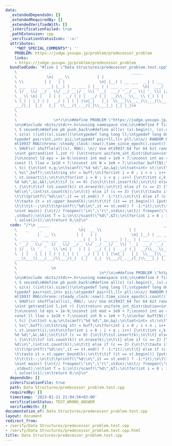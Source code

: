 ```yaml
---
data:
  _extendedDependsOn: []
  _extendedRequiredBy: []
  _extendedVerifiedWith: []
  _isVerificationFailed: true
  _pathExtension: cpp
  _verificationStatusIcon: ':x:'
  attributes:
    '*NOT_SPECIAL_COMMENTS*': ''
    PROBLEM: https://judge.yosupo.jp/problem/predecessor_problem
    links:
    - https://judge.yosupo.jp/problem/predecessor_problem
  bundledCode: "#line 1 \"Data Structures/predecessor_problem.test.cpp\"\n/*\n _____\
    \              _                                   _____           _     _   \
    \             \n|  __ \\            | |                                 |  __\
    \ \\         | |   | |               \n| |__) | __ ___  __| | ___  ___ ___  ___\
    \ ___  ___  _ __| |__) | __ ___ | |__ | | ___ _ __ ___  \n|  ___/ '__/ _ \\/ _`\
    \ |/ _ \\/ __/ _ \\/ __/ __|/ _ \\| '__|  ___/ '__/ _ \\| '_ \\| |/ _ \\ '_ `\
    \ _ \\ \n| |   | | |  __/ (_| |  __/ (_|  __/\\__ \\__ \\ (_) | |  | |   | | |\
    \ (_) | |_) | |  __/ | | | | |\n|_|   |_|  \\___|\\__,_|\\___|\\___\\___||___/___/\\\
    ___/|_|  |_|   |_|  \\___/|_.__/|_|\\___|_| |_| |_|\n                        \
    \                                                                       \n   \
    \                                                                            \
    \                \n*/\n\n#define PROBLEM \"https://judge.yosupo.jp/problem/predecessor_problem\"\
    \n\n#include <bits/stdc++.h>\nusing namespace std;\n\n#define F first\n#define\
    \ S second\n#define pb push_back\n#define all(x) (x).begin(), (x).end()\n#define\
    \ sz(x) ((int)(x).size())\n\ntypedef long long ll;\ntypedef long double ld;\n\
    typedef pair<int,int> pii;\ntypedef pair<ll,ll> pll;\n\n// RANDOM NUMBER GENERATOR\n\
    mt19937 RNG(chrono::steady_clock::now().time_since_epoch().count());  \n#define\
    \ SHUF(v) shuffle(all(v), RNG); \n// Use mt19937_64 for 64 bit random numbers.\n\
    \nint getrand(int l,int r) {\n\treturn uniform_int_distribution<int>(l, r)(RNG);\n\
    }\n\nconst ld eps = 1e-9;\nconst int mod = 1e9 + 7;\nconst int oo = 1e9 + 7;\n\
    const ll lloo = 1e18 + 7;\nconst int N = 1e6 + 7;\n\nchar buff[N];\n\nvoid solve(int\
    \ tc) {\n\tint n,q;\n\tscanf(\"%d %d\",&n,&q);\n\tset<int> st;\n\t\n\tscanf(\"\
    \ %s\",buff);\n\tstring str = buff;\n\tfor(int i = 0 ; i < n ; i++) if (str[i]&1)\
    \ st.insert(i);\n\t\n\tfor(int i = 0 ; i < q ; i++) {\n\t\tint c,k;\n\t\tscanf(\"\
    %d %d\",&c,&k);\n\t\tif (c == 0) {\n\t\t\tst.insert(k);\n\t\t} else if (c == 1)\
    \ {\n\t\t\tif (st.count(k)) st.erase(k);\n\t\t} else if (c == 2) {\n\t\t\tprintf(\"\
    %d\\n\",(int)st.count(k));\n\t\t} else if (c == 3) {\n\t\t\tauto it = st.lower_bound(k);\n\
    \t\t\tprintf(\"%d\\n\",it == st.end() ? -1:*it);\n\t\t} else if (c == 4) {\n\t\
    \t\tauto it = st.upper_bound(k);\n\t\t\tif (it == st.begin()) {puts(\"-1\");continue;}\n\
    \t\t\tit--;\n\t\t\tprintf(\"%d\\n\",it == st.end() ? -1:*it);\n\t\t}\n\t}\n}\n\
    \nint main() {\n\t// freopen(\"in\",\"r\",stdin);\n\t// freopen(\"out\",\"w\"\
    ,stdout);\n\tint T = 1;\n\t//scanf(\"%d\",&T);\n\tfor(int i = 0 ; i < T ; i++)\
    \ solve(i+1);\n\treturn 0;\n}\n"
  code: "/*\n _____              _                                   _____       \
    \    _     _                \n|  __ \\            | |                        \
    \         |  __ \\         | |   | |               \n| |__) | __ ___  __| | ___\
    \  ___ ___  ___ ___  ___  _ __| |__) | __ ___ | |__ | | ___ _ __ ___  \n|  ___/\
    \ '__/ _ \\/ _` |/ _ \\/ __/ _ \\/ __/ __|/ _ \\| '__|  ___/ '__/ _ \\| '_ \\\
    | |/ _ \\ '_ ` _ \\ \n| |   | | |  __/ (_| |  __/ (_|  __/\\__ \\__ \\ (_) | |\
    \  | |   | | | (_) | |_) | |  __/ | | | | |\n|_|   |_|  \\___|\\__,_|\\___|\\\
    ___\\___||___/___/\\___/|_|  |_|   |_|  \\___/|_.__/|_|\\___|_| |_| |_|\n    \
    \                                                                            \
    \               \n                                                           \
    \                                    \n*/\n\n#define PROBLEM \"https://judge.yosupo.jp/problem/predecessor_problem\"\
    \n\n#include <bits/stdc++.h>\nusing namespace std;\n\n#define F first\n#define\
    \ S second\n#define pb push_back\n#define all(x) (x).begin(), (x).end()\n#define\
    \ sz(x) ((int)(x).size())\n\ntypedef long long ll;\ntypedef long double ld;\n\
    typedef pair<int,int> pii;\ntypedef pair<ll,ll> pll;\n\n// RANDOM NUMBER GENERATOR\n\
    mt19937 RNG(chrono::steady_clock::now().time_since_epoch().count());  \n#define\
    \ SHUF(v) shuffle(all(v), RNG); \n// Use mt19937_64 for 64 bit random numbers.\n\
    \nint getrand(int l,int r) {\n\treturn uniform_int_distribution<int>(l, r)(RNG);\n\
    }\n\nconst ld eps = 1e-9;\nconst int mod = 1e9 + 7;\nconst int oo = 1e9 + 7;\n\
    const ll lloo = 1e18 + 7;\nconst int N = 1e6 + 7;\n\nchar buff[N];\n\nvoid solve(int\
    \ tc) {\n\tint n,q;\n\tscanf(\"%d %d\",&n,&q);\n\tset<int> st;\n\t\n\tscanf(\"\
    \ %s\",buff);\n\tstring str = buff;\n\tfor(int i = 0 ; i < n ; i++) if (str[i]&1)\
    \ st.insert(i);\n\t\n\tfor(int i = 0 ; i < q ; i++) {\n\t\tint c,k;\n\t\tscanf(\"\
    %d %d\",&c,&k);\n\t\tif (c == 0) {\n\t\t\tst.insert(k);\n\t\t} else if (c == 1)\
    \ {\n\t\t\tif (st.count(k)) st.erase(k);\n\t\t} else if (c == 2) {\n\t\t\tprintf(\"\
    %d\\n\",(int)st.count(k));\n\t\t} else if (c == 3) {\n\t\t\tauto it = st.lower_bound(k);\n\
    \t\t\tprintf(\"%d\\n\",it == st.end() ? -1:*it);\n\t\t} else if (c == 4) {\n\t\
    \t\tauto it = st.upper_bound(k);\n\t\t\tif (it == st.begin()) {puts(\"-1\");continue;}\n\
    \t\t\tit--;\n\t\t\tprintf(\"%d\\n\",it == st.end() ? -1:*it);\n\t\t}\n\t}\n}\n\
    \nint main() {\n\t// freopen(\"in\",\"r\",stdin);\n\t// freopen(\"out\",\"w\"\
    ,stdout);\n\tint T = 1;\n\t//scanf(\"%d\",&T);\n\tfor(int i = 0 ; i < T ; i++)\
    \ solve(i+1);\n\treturn 0;\n}\n"
  dependsOn: []
  isVerificationFile: true
  path: Data Structures/predecessor_problem.test.cpp
  requiredBy: []
  timestamp: '2023-01-11 21:04:56+03:00'
  verificationStatus: TEST_WRONG_ANSWER
  verifiedWith: []
documentation_of: Data Structures/predecessor_problem.test.cpp
layout: document
redirect_from:
- /verify/Data Structures/predecessor_problem.test.cpp
- /verify/Data Structures/predecessor_problem.test.cpp.html
title: Data Structures/predecessor_problem.test.cpp
---
```

